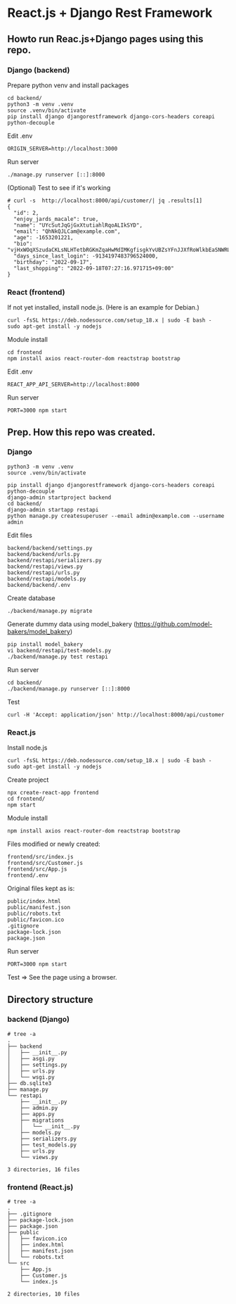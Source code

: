 # React.js + Django Rest Framework

## Howto run Reac.js+Django pages using this repo.

### Django (backend)

Prepare python venv and install packages
~~~
cd backend/
python3 -m venv .venv
source .venv/bin/activate
pip install django djangorestframework django-cors-headers coreapi python-decouple
~~~

Edit .env
~~~
ORIGIN_SERVER=http://localhost:3000
~~~

Run server
~~~
./manage.py runserver [::]:8000
~~~

(Optional) Test to see if it's working
~~~
# curl -s  http://localhost:8000/api/customer/| jq .results[1]
{
  "id": 2,
  "enjoy_jards_macale": true,
  "name": "UYcSutJqGjGxXtutiahlRqoALIkSYD",
  "email": "QhNkQJLCam@example.com",
  "age": -1653201221,
  "bio": "vjHxWOqXSzudaCKLsNLHTetbRGKmZqaHwMdIMKgfisgkYvUBZsYFnJJXfRoWlkbEaSNWRUENyVXDiYaeGtxyOyUsDtpNoRvNGgzBSVWknAcfnCuTMqmvNRpwKahIQhYIlZJnHWSswjIPNiroLAbICBKCwYmwdSaMEwBrTsrrkjHLmRZMacaJcpkDoFvFNOFGeCfGjrHaKqVSxhgxattUkjlvkFjfOUZqjXGGIROPnViSwSZWGONybXdqnvPeOlhlwiktOQwytarzxcNlFCIwVfrYJqUPjdIxJKxRTsRRgNuF",
  "days_since_last_login": -9134197483796524000,
  "birthday": "2022-09-17",
  "last_shopping": "2022-09-18T07:27:16.971715+09:00"
}
~~~

### React (frontend)

If not yet installed, install node.js. (Here is an example for Debian.)
~~~
curl -fsSL https://deb.nodesource.com/setup_18.x | sudo -E bash -
sudo apt-get install -y nodejs
~~~

Module install
~~~
cd frontend
npm install axios react-router-dom reactstrap bootstrap
~~~

Edit .env
~~~
REACT_APP_API_SERVER=http://localhost:8000
~~~

Run server
~~~
PORT=3000 npm start 
~~~


## Prep. How this repo was created.

### Django

~~~
python3 -m venv .venv
source .venv/bin/activate
~~~

~~~
pip install django djangorestframework django-cors-headers coreapi python-decouple
django-admin startproject backend
cd backend/
django-admin startapp restapi
python manage.py createsuperuser --email admin@example.com --username admin
~~~

Edit files
~~~
backend/backend/settings.py
backend/backend/urls.py
backend/restapi/serializers.py
backend/restapi/views.py
backend/restapi/urls.py
backend/restapi/models.py
backend/backend/.env
~~~

Create database
~~~
./backend/manage.py migrate
~~~

Generate dummy data using model\_bakery (https://github.com/model-bakers/model_bakery)
~~~
pip install model_bakery
vi backend/restapi/test-models.py
./backend/manage.py test restapi
~~~

Run server
~~~
cd backend/
./backend/manage.py runserver [::]:8000
~~~

Test
~~~
curl -H 'Accept: application/json' http://localhost:8000/api/customer
~~~

### React.js

Install node.js
~~~
curl -fsSL https://deb.nodesource.com/setup_18.x | sudo -E bash -
sudo apt-get install -y nodejs
~~~

Create project
~~~
npx create-react-app frontend
cd frontend/
npm start 
~~~

Module install
~~~
npm install axios react-router-dom reactstrap bootstrap
~~~

Files modified or newly created:
~~~
frontend/src/index.js
frontend/src/Customer.js
frontend/src/App.js
frontend/.env
~~~

Original files kept as is:
~~~
public/index.html
public/manifest.json
public/robots.txt
public/favicon.ico
.gitignore
package-lock.json
package.json
~~~

Run server
~~~
PORT=3000 npm start 
~~~

Test => See the page using a browser.


## Directory structure

### backend (Django)

~~~
# tree -a
.
├── backend
│   ├── __init__.py
│   ├── asgi.py
│   ├── settings.py
│   ├── urls.py
│   └── wsgi.py
├── db.sqlite3
├── manage.py
└── restapi
    ├── __init__.py
    ├── admin.py
    ├── apps.py
    ├── migrations
    │   └── __init__.py
    ├── models.py
    ├── serializers.py
    ├── test_models.py
    ├── urls.py
    └── views.py

3 directories, 16 files
~~~

### frontend (React.js)

~~~
# tree -a
.
├── .gitignore
├── package-lock.json
├── package.json
├── public
│   ├── favicon.ico
│   ├── index.html
│   ├── manifest.json
│   └── robots.txt
└── src
    ├── App.js
    ├── Customer.js
    └── index.js

2 directories, 10 files
~~~
